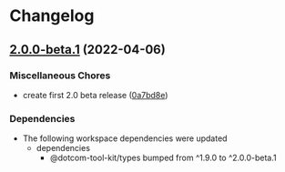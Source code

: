 # Changelog

## [2.0.0-beta.1](https://github.com/Financial-Times/dotcom-tool-kit/compare/options-v1.9.0...options-v2.0.0-beta.1) (2022-04-06)


### Miscellaneous Chores

* create first 2.0 beta release ([0a7bd8e](https://github.com/Financial-Times/dotcom-tool-kit/commit/0a7bd8e30f4cef43f93fe1b098c6fad94607d098))


### Dependencies

* The following workspace dependencies were updated
  * dependencies
    * @dotcom-tool-kit/types bumped from ^1.9.0 to ^2.0.0-beta.1
